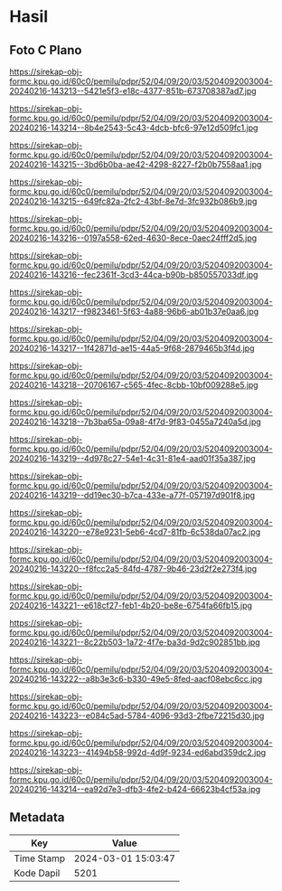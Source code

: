 # Hasil

## Foto C Plano

https://sirekap-obj-formc.kpu.go.id/60c0/pemilu/pdpr/52/04/09/20/03/5204092003004-20240216-143213--5421e5f3-e18c-4377-851b-673708387ad7.jpg

https://sirekap-obj-formc.kpu.go.id/60c0/pemilu/pdpr/52/04/09/20/03/5204092003004-20240216-143214--8b4e2543-5c43-4dcb-bfc6-97e12d509fc1.jpg

https://sirekap-obj-formc.kpu.go.id/60c0/pemilu/pdpr/52/04/09/20/03/5204092003004-20240216-143215--3bd6b0ba-ae42-4298-8227-f2b0b7558aa1.jpg

https://sirekap-obj-formc.kpu.go.id/60c0/pemilu/pdpr/52/04/09/20/03/5204092003004-20240216-143215--649fc82a-2fc2-43bf-8e7d-3fc932b086b9.jpg

https://sirekap-obj-formc.kpu.go.id/60c0/pemilu/pdpr/52/04/09/20/03/5204092003004-20240216-143216--0197a558-62ed-4630-8ece-0aec24fff2d5.jpg

https://sirekap-obj-formc.kpu.go.id/60c0/pemilu/pdpr/52/04/09/20/03/5204092003004-20240216-143216--fec2361f-3cd3-44ca-b90b-b850557033df.jpg

https://sirekap-obj-formc.kpu.go.id/60c0/pemilu/pdpr/52/04/09/20/03/5204092003004-20240216-143217--f9823461-5f63-4a88-96b6-ab01b37e0aa6.jpg

https://sirekap-obj-formc.kpu.go.id/60c0/pemilu/pdpr/52/04/09/20/03/5204092003004-20240216-143217--1f42871d-ae15-44a5-9f68-2879465b3f4d.jpg

https://sirekap-obj-formc.kpu.go.id/60c0/pemilu/pdpr/52/04/09/20/03/5204092003004-20240216-143218--20706167-c565-4fec-8cbb-10bf009288e5.jpg

https://sirekap-obj-formc.kpu.go.id/60c0/pemilu/pdpr/52/04/09/20/03/5204092003004-20240216-143218--7b3ba65a-09a8-4f7d-9f83-0455a7240a5d.jpg

https://sirekap-obj-formc.kpu.go.id/60c0/pemilu/pdpr/52/04/09/20/03/5204092003004-20240216-143219--4d978c27-54e1-4c31-81e4-aad01f35a387.jpg

https://sirekap-obj-formc.kpu.go.id/60c0/pemilu/pdpr/52/04/09/20/03/5204092003004-20240216-143219--dd19ec30-b7ca-433e-a77f-057197d901f8.jpg

https://sirekap-obj-formc.kpu.go.id/60c0/pemilu/pdpr/52/04/09/20/03/5204092003004-20240216-143220--e78e9231-5eb6-4cd7-81fb-6c538da07ac2.jpg

https://sirekap-obj-formc.kpu.go.id/60c0/pemilu/pdpr/52/04/09/20/03/5204092003004-20240216-143220--f8fcc2a5-84fd-4787-9b46-23d2f2e273f4.jpg

https://sirekap-obj-formc.kpu.go.id/60c0/pemilu/pdpr/52/04/09/20/03/5204092003004-20240216-143221--e618cf27-feb1-4b20-be8e-6754fa66fb15.jpg

https://sirekap-obj-formc.kpu.go.id/60c0/pemilu/pdpr/52/04/09/20/03/5204092003004-20240216-143221--8c22b503-1a72-4f7e-ba3d-9d2c902851bb.jpg

https://sirekap-obj-formc.kpu.go.id/60c0/pemilu/pdpr/52/04/09/20/03/5204092003004-20240216-143222--a8b3e3c6-b330-49e5-8fed-aacf08ebc6cc.jpg

https://sirekap-obj-formc.kpu.go.id/60c0/pemilu/pdpr/52/04/09/20/03/5204092003004-20240216-143223--e084c5ad-5784-4096-93d3-2fbe72215d30.jpg

https://sirekap-obj-formc.kpu.go.id/60c0/pemilu/pdpr/52/04/09/20/03/5204092003004-20240216-143223--41494b58-992d-4d9f-9234-ed6abd359dc2.jpg

https://sirekap-obj-formc.kpu.go.id/60c0/pemilu/pdpr/52/04/09/20/03/5204092003004-20240216-143214--ea92d7e3-dfb3-4fe2-b424-66623b4cf53a.jpg


## Metadata

| Key        | Value               |
| ---------- | ------------------- |
| Time Stamp | 2024-03-01 15:03:47 |
| Kode Dapil | 5201                |



